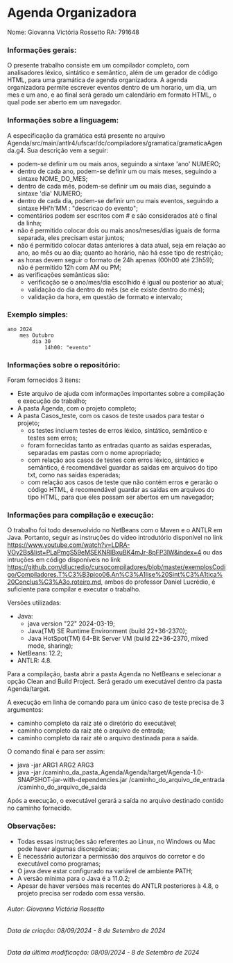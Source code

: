 # Agenda Organizadora

Nome: Giovanna Victória Rossetto
RA: 791648

### Informações gerais:
O presente trabalho consiste em um compilador completo, com analisadores léxico, sintático e semântico, além de um gerador de código HTML, para uma gramática de agenda organizadora.
A agenda organizadora permite escrever eventos dentro de um horario, um dia, um mes e um ano, e ao final será gerado um calendário em formato HTML, o qual pode ser aberto em um navegador.

### Informações sobre a linguagem:
A especificação da gramática está presente no arquivo Agenda/src/main/antlr4/ufscar/dc/compiladores/gramatica/gramaticaAgenda.g4. Sua descrição vem a seguir:
- podem-se definir um ou mais anos, seguindo a sintaxe 'ano' NUMERO;
- dentro de cada ano, podem-se definir um ou mais meses, seguindo a sintaxe NOME_DO_MES;
- dentro de cada mês, podem-se definir um ou mais dias, seguindo a sintaxe 'dia' NUMERO;
- dentro de cada dia, podem-se definir um ou mais eventos, seguindo a sintaxe HH'h'MM : "descricao do evento";
- comentários podem ser escritos com # e são considerados até o final da linha;
- não é permitido colocar dois ou mais anos/meses/dias iguais de forma separada, eles precisam estar juntos;
- não é permitido colocar datas anteriores à data atual, seja em relação ao ano, ao mês ou ao dia; quanto ao horário, não há esse tipo de restrição;
- as horas devem seguir o formato de 24h apenas (00h00 até 23h59); não é permitido 12h com AM ou PM;
- as verificações semânticas são:
	- verificação se o ano/mes/dia escolhido é igual ou posterior ao atual;
	- validação do dia dentro do mês (se ele existe dentro do mês);
	- validação da hora, em questão de formato e intervalo;

### Exemplo simples:
	ano 2024
		mes Outubro
			dia 30
				14h00: "evento"

### Informações sobre o repositório:
Foram fornecidos 3 itens:
- Este arquivo de ajuda com informações importantes sobre a compilação e execução do trabalho;
- A pasta Agenda, com o projeto completo;
- A pasta Casos_teste, com os casos de teste usados para testar o projeto;
	- os testes incluem testes de erros léxico, sintático, semântico e testes sem erros;
	- foram fornecidas tanto as entradas quanto as saidas esperadas, separadas em pastas com o nome apropriado;
   	- com relação aos casos de testes com erros léxico, sintático e semântico, é recomendável guardar as saídas em arquivos do tipo txt, como nas saídas esperadas;
  	- com relação aos casos de teste que não contém erros e gerarão o código HTML, é recomendável guardar as saídas em arquivos do tipo HTML, para que eles possam ser abertos em um navegador;


### Informações para compilação e execução:
O trabalho foi todo desenvolvido no NetBeans com o Maven e o ANTLR em Java. Portanto, seguir as instruções do vídeo introdutório disponível no link https://www.youtube.com/watch?v=LDRA-VOy2Bs&list=PLaPmgS59eMSEKNRIBxuBK4mJr-8pFP3lW&index=4 ou das intruções em código disponíveis no link https://github.com/dlucredio/cursocompiladores/blob/master/exemplosCodigo/Compiladores.T%C3%B3pico06.An%C3%A1lise%20Sint%C3%A1tica%20Conclus%C3%A3o.roteiro.md, ambos do professor Daniel Lucrédio, é suficiente para compilar e executar o trabalho.

Versões utilizadas:
- Java:
	- java version "22" 2024-03-19;
 	- Java(TM) SE Runtime Environment (build 22+36-2370);
  	- Java HotSpot(TM) 64-Bit Server VM (build 22+36-2370, mixed mode, sharing);
- NetBeans: 12.2;
- ANTLR: 4.8.
	
Para a compilação, basta abrir a pasta Agenda no NetBeans e selecionar a opção Clean and Build Project. Será gerado um executável dentro da pasta Agenda/target.

A execução em linha de comando para um único caso de teste precisa de 3 argumentos:
- caminho completo da raiz até o diretório do executável;
- caminho completo da raiz até o arquivo de entrada;
- caminho completo da raiz até o arquivo destinada para a saída.

O comando final é para ser assim:
- java -jar ARG1 ARG2 ARG3
- java -jar /caminho_da_pasta_Agenda/Agenda/target/Agenda-1.0-SNAPSHOT-jar-with-dependencies.jar /caminho_do_arquivo_de_entrada /caminho_do_arquivo_de_saida

Após a execução, o executável gerará a saída no arquivo destinado contido no caminho fornecido.

### Observações:
- Todas essas instruções são referentes ao Linux, no Windows ou Mac pode haver algumas discrepâncias;
- É necessário autorizar a permissão dos arquivos do corretor e do executável como programas;
- O java deve estar configurado na variável de ambiente PATH;
- A versão mínima para o Java é a 11.0.2;
- Apesar de haver versões mais recentes do ANTLR posteriores à 4.8, o projeto precisa ser rodado com essa versão.

###### Autor: Giovanna Victória Rossetto
###### Data de criação: 08/09/2024 - 8 de Setembro de 2024
###### Data da última modificação: 08/09/2024 - 8 de Setembro de 2024
